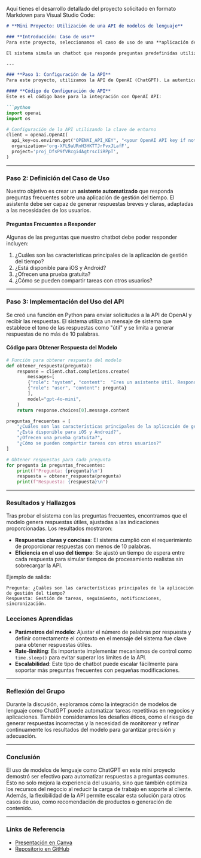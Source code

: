 Aquí tienes el desarrollo detallado del proyecto solicitado en formato Markdown para Visual Studio Code:

```markdown
# **Mini Proyecto: Utilización de una API de modelos de lenguaje**

### **Introducción: Caso de uso**
Para este proyecto, seleccionamos el caso de uso de una **aplicación de preguntas frecuentes**. El objetivo es automatizar la respuesta a preguntas comunes mediante el uso de un modelo de lenguaje como GPT-4. Esto permite a una empresa brindar soporte instantáneo y eficiente a sus usuarios, ahorrando tiempo en consultas básicas, como disponibilidad de productos, funciones de la aplicación, entre otros.

El sistema simula un chatbot que responde preguntas predefinidas utilizando la API de OpenAI GPT. Se espera que las respuestas sean cortas y precisas, adaptándose a las limitaciones del caso de negocio.

---

### **Paso 1: Configuración de la API**
Para este proyecto, utilizamos la API de OpenAI (ChatGPT). La autenticación y las solicitudes a la API se manejan mediante claves API proporcionadas por OpenAI. Si decides utilizar otra API, como la de Hugging Face, el proceso de integración es similar, solo cambiando el método de autenticación y los endpoints.

#### **Código de Configuración de API**
Este es el código base para la integración con OpenAI API:

```python
import openai
import os

# Configuración de la API utilizando la clave de entorno
client = openai.OpenAI(
  api_key=os.environ.get("OPENAI_API_KEY", "<your OpenAI API key if not set as an env var>"),
  organization='org-XFL9aURnH3HKTTJrFvxJLafF',
  project='proj_DfsP9fVRcgidAgtrscIiRPpT',
)
```

---

### **Paso 2: Definición del Caso de Uso**
Nuestro objetivo es crear un **asistente automatizado** que responda preguntas frecuentes sobre una aplicación de gestión del tiempo. El asistente debe ser capaz de generar respuestas breves y claras, adaptadas a las necesidades de los usuarios.

#### Preguntas Frecuentes a Responder
Algunas de las preguntas que nuestro chatbot debe poder responder incluyen:

1. ¿Cuáles son las características principales de la aplicación de gestión del tiempo?
2. ¿Está disponible para iOS y Android?
3. ¿Ofrecen una prueba gratuita?
4. ¿Cómo se pueden compartir tareas con otros usuarios?

---

### **Paso 3: Implementación del Uso del API**

Se creó una función en Python para enviar solicitudes a la API de OpenAI y recibir las respuestas. El sistema utiliza un mensaje de sistema que establece el tono de las respuestas como "útil" y se limita a generar respuestas de no más de 10 palabras.

#### **Código para Obtener Respuesta del Modelo**
```python
# Función para obtener respuesta del modelo
def obtener_respuesta(pregunta):
    response = client.chat.completions.create(
        messages=[
        {"role": "system", "content":  "Eres un asistente útil. Responde con no más de 10 palabras."}, 
        {"role": "user", "content": pregunta}
        ],
        model="gpt-4o-mini",
    )
    return response.choices[0].message.content

preguntas_frecuentes = [
    "¿Cuáles son las características principales de la aplicación de gestión del tiempo?",
    "¿Está disponible para iOS y Android?",
    "¿Ofrecen una prueba gratuita?",
    "¿Cómo se pueden compartir tareas con otros usuarios?"
]

# Obtener respuestas para cada pregunta
for pregunta in preguntas_frecuentes:
    print(f"Pregunta: {pregunta}\n")
    respuesta = obtener_respuesta(pregunta)
    print(f"Respuesta: {respuesta}\n")
```

---

### **Resultados y Hallazgos**
Tras probar el sistema con las preguntas frecuentes, encontramos que el modelo genera respuestas útiles, ajustadas a las indicaciones proporcionadas. Los resultados mostraron:

- **Respuestas claras y concisas**: El sistema cumplió con el requerimiento de proporcionar respuestas con menos de 10 palabras.
- **Eficiencia en el uso del tiempo**: Se ajustó un tiempo de espera entre cada respuesta para simular tiempos de procesamiento realistas sin sobrecargar la API.

Ejemplo de salida:
```
Pregunta: ¿Cuáles son las características principales de la aplicación de gestión del tiempo?
Respuesta: Gestión de tareas, seguimiento, notificaciones, sincronización.
```

### **Lecciones Aprendidas**
- **Parámetros del modelo**: Ajustar el número de palabras por respuesta y definir correctamente el contexto en el mensaje del sistema fue clave para obtener respuestas útiles.
- **Rate-limiting**: Es importante implementar mecanismos de control como `time.sleep()` para evitar superar los límites de la API.
- **Escalabilidad**: Este tipo de chatbot puede escalar fácilmente para soportar más preguntas frecuentes con pequeñas modificaciones.

---

### **Reflexión del Grupo**
Durante la discusión, exploramos cómo la integración de modelos de lenguaje como ChatGPT puede automatizar tareas repetitivas en negocios y aplicaciones. También consideramos los desafíos éticos, como el riesgo de generar respuestas incorrectas y la necesidad de monitorear y refinar continuamente los resultados del modelo para garantizar precisión y adecuación.

---

### **Conclusión**
El uso de modelos de lenguaje como ChatGPT en este mini proyecto demostró ser efectivo para automatizar respuestas a preguntas comunes. Esto no solo mejora la experiencia del usuario, sino que también optimiza los recursos del negocio al reducir la carga de trabajo en soporte al cliente. Además, la flexibilidad de la API permite escalar esta solución para otros casos de uso, como recomendación de productos o generación de contenido.

---

### **Links de Referencia**
- [Presentación en Canva](https://www.canva.com/design/DAGTisfsW3o/7xddMaHEMyg-9hgYvdKULQ/edit)
- [Repositorio en GitHub](https://github.com/hugoortuno/models-apis-openai.git)
```